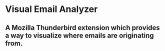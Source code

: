 # Visual Email Analyzer

## A Mozilla Thunderbird extension which provides a way to visualize where emails are originating from.